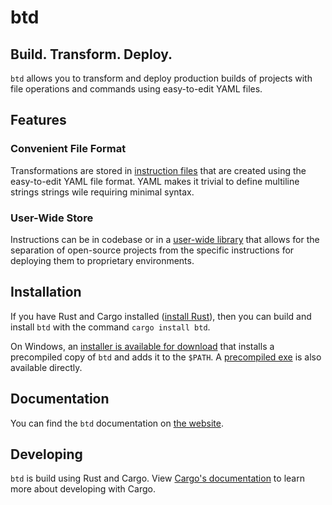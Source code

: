 # btd

## Build. Transform. Deploy.

`btd` allows you to transform and deploy production builds of projects with file operations and commands using easy-to-edit YAML files.

## Features

### Convenient File Format

Transformations are stored in [instruction files](https://brandonxlf.github.io/btd/file-format/) that are created using the easy-to-edit YAML file format. YAML makes it trivial to define multiline strings strings wile requiring minimal syntax.

### User-Wide Store

Instructions can be in codebase or in a [user-wide library](https://brandonxlf.github.io/btd/the-library/) that allows for the separation of open-source projects from the specific instructions for deploying them to proprietary environments.

## Installation

If you have Rust and Cargo installed ([install Rust](https://www.rust-lang.org/tools/install)), then you can build and install `btd` with the command `cargo install btd`.

On Windows, an [installer is available for download](https://github.com/BrandonXLF/btd/releases/latest/download/btd-installer.exe) that installs a precompiled copy of `btd` and adds it to the `$PATH`. A [precompiled exe](https://github.com/BrandonXLF/btd/releases/latest/download/btd.exe) is also available directly.

## Documentation

You can find the `btd` documentation on [the website](https://brandonxlf.github.io/btd/).

## Developing

`btd` is build using Rust and Cargo. View [Cargo's documentation](https://doc.rust-lang.org/cargo/guide/working-on-an-existing-project.html) to learn more about developing with Cargo.
